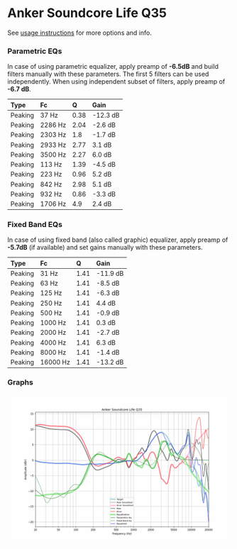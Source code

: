 # Anker Soundcore Life Q35
See [usage instructions](https://github.com/jaakkopasanen/AutoEq#usage) for more options and info.

### Parametric EQs
In case of using parametric equalizer, apply preamp of **-6.5dB** and build filters manually
with these parameters. The first 5 filters can be used independently.
When using independent subset of filters, apply preamp of **-6.7 dB**.

| Type    | Fc      |    Q | Gain     |
|:--------|:--------|:-----|:---------|
| Peaking | 37 Hz   | 0.38 | -12.3 dB |
| Peaking | 2286 Hz | 2.04 | -2.6 dB  |
| Peaking | 2303 Hz | 1.8  | -1.7 dB  |
| Peaking | 2933 Hz | 2.77 | 3.1 dB   |
| Peaking | 3500 Hz | 2.27 | 6.0 dB   |
| Peaking | 113 Hz  | 1.39 | -4.5 dB  |
| Peaking | 223 Hz  | 0.96 | 5.2 dB   |
| Peaking | 842 Hz  | 2.98 | 5.1 dB   |
| Peaking | 932 Hz  | 0.86 | -3.3 dB  |
| Peaking | 1706 Hz | 4.9  | 2.4 dB   |

### Fixed Band EQs
In case of using fixed band (also called graphic) equalizer, apply preamp of **-5.7dB**
(if available) and set gains manually with these parameters.

| Type    | Fc       |    Q | Gain     |
|:--------|:---------|:-----|:---------|
| Peaking | 31 Hz    | 1.41 | -11.9 dB |
| Peaking | 63 Hz    | 1.41 | -8.5 dB  |
| Peaking | 125 Hz   | 1.41 | -6.3 dB  |
| Peaking | 250 Hz   | 1.41 | 4.4 dB   |
| Peaking | 500 Hz   | 1.41 | -0.9 dB  |
| Peaking | 1000 Hz  | 1.41 | 0.3 dB   |
| Peaking | 2000 Hz  | 1.41 | -2.7 dB  |
| Peaking | 4000 Hz  | 1.41 | 6.3 dB   |
| Peaking | 8000 Hz  | 1.41 | -1.4 dB  |
| Peaking | 16000 Hz | 1.41 | -13.2 dB |

### Graphs
![](./Anker%20Soundcore%20Life%20Q35.png)